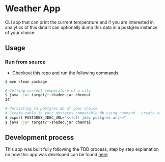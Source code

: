# Weather App

CLI app that can print the current temperature and if you are interested in analytics of this data it can optionally
dump this data in a postgres instance of your choice

## Usage

### Run from source

- Checkout this repo and run the following commands
```bash
$ mvn clean package

# Getting current temperature of a city
$ java -jar target/*-shaded.jar chennai
34

# Persisting in postgres db of your choice
# Create table in your postgres compatible db using command - create table temperature_measurements(measurement_time timestamptz, temperature_in_celsius integer);
$ export POSTGRES_JDBC_URL="<<full jdbc postgres url>>"
$ java -jar target/*-shaded.jar chennai
```


## Development process

This app was built fully following the TDD process, step by step
explanation on how this app was developed can be found [here](DEVELOPMENT_WORKFLOW.md)